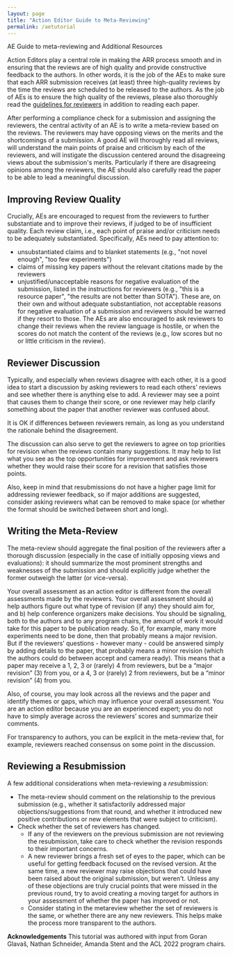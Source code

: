 ```yaml
---
layout: page
title: "Action Editor Guide to Meta-Reviewing"
permalink: /aetutorial
---
```


AE Guide to meta-reviewing and Additional Resources

Action Editors play a central role in making the ARR process smooth and in ensuring that the reviews are of high quality and provide constructive feedback to the authors. In other words, it is the job of the AEs to make sure that each ARR submission receives (at least) three high-quality reviews by the time the reviews are scheduled to be released to the authors. As the job of AEs is to ensure the high quality of the reviews, please also thoroughly read the [guidelines for reviewers](https://aclrollingreview.org/reviewertutorial) in addition to reading each paper.

After performing a compliance check for a submission and assigning the reviewers, the central activity of an AE is to write a meta-review based on the reviews. The reviewers may have opposing views on the merits and the shortcomings of a submission. A good AE will thoroughly read all reviews, will understand the main points of praise and criticism by each of the reviewers, and will instigate the discussion centered around the disagreeing views about the submission's merits. Particularly if there are disagreeing opinions among the reviewers, the AE should also carefully read the paper to be able to lead a meaningful discussion.

## Improving Review Quality

Crucially, AEs are encouraged to request from the reviewers to further substantiate and to improve their reviews, if judged to be of insufficient quality. Each review claim, i.e., each point of praise and/or criticism needs to be adequately substantiated. Specifically, AEs need to pay attention to:
* unsubstantiated claims and to blanket statements (e.g., "not novel enough", "too few experiments")
* claims of missing key papers without the relevant citations made by the reviewers
* unjustified/unacceptable reasons for negative evaluation of the submission, listed in the instructions for reviewers (e.g., "this is a resource paper", "the results are not better than SOTA"). 
These are, on their own and without adequate substantiation, not acceptable reasons for negative evaluation of a submission and reviewers should be warned if they resort to those. The AEs are also encouraged to ask reviewers to change their reviews when the review language is hostile, or when the scores do not match the content of the reviews (e.g., low scores but no or little criticism in the review).

## Reviewer Discussion

Typically, and especially when reviews disagree with each other, it is a good idea to start a discussion by asking reviewers to read each others' reviews and see whether there is anything else to add. A reviewer may see a point that causes them to change their score, or one reviewer may help clarify something about the paper that another reviewer was confused about.

It is OK if differences between reviewers remain, as long as you understand the rationale behind the disagreement.

The discussion can also serve to get the reviewers to agree on top priorities for revision when the reviews contain many suggestions. It may help to list what you see as the top opportunities for improvement and ask reviewers whether they would raise their score for a revision that satisfies those points.

Also, keep in mind that resubmissions do not have a higher page limit for addressing reviewer feedback, so if major additions are suggested, consider asking reviewers what can be removed to make space (or whether the format should be switched between short and long).

## Writing the Meta-Review

The meta-review should aggregate the final position of the reviewers after a thorough discussion (especially in the case of initially opposing views and evaluations): it should summarize the most prominent strengths and weaknesses of the submission and should explicitly judge whether the former outweigh the latter (or vice-versa).

Your overall assessment as an action editor is different from the overall assessments made by the reviewers. Your overall assessment should a) help authors figure out what type of revision (if any) they should aim for, and b) help conference organizers make decisions. You should be signaling, both to the authors and to any program chairs, the amount of work it would take for this paper to be publication ready. So if, for example, many more experiments need to be done, then that probably means a major revision. But if the reviewers’ questions - however many - could be answered simply by adding details to the paper, that probably means a minor revision (which the authors could do between accept and camera ready). This means that a paper may receive a 1, 2, 3 or (rarely) 4 from reviewers, but be a “major revision” (3) from you, or a 4, 3 or (rarely) 2 from reviewers, but be a “minor revision” (4) from you.

Also, of course, you may look across all the reviews and the paper and identify themes or gaps, which may influence your overall assessment. You are an action editor because you are an experienced expert; you do not have to simply average across the reviewers’ scores and summarize their comments.

For transparency to authors, you can be explicit in the meta-review that, for example, reviewers reached consensus on some point in the discussion.

## Reviewing a Resubmission

A few additional considerations when meta-reviewing a *re*submission:

- The meta-review should comment on the relationship to the previous submission (e.g., whether it satisfactorily addressed major objections/suggestions from that round, and whether it introduced new positive contributions or new elements that were subject to criticism).
- Check whether the set of reviewers has changed. 
   * If any of the reviewers on the previous submission are not reviewing the resubmission, take care to check whether the revision responds to their important concerns.
   * A new reviewer brings a fresh set of eyes to the paper, which can be useful for getting feedback focused on the revised version. At the same time, a new reviewer may raise objections that could have been raised about the original submission, but weren't. Unless any of these objections are truly crucial points that were missed in the previous round, try to avoid creating a moving target for authors in your assessment of whether the paper has improved or not.
   * Consider stating in the metareview whether the set of reviewers is the same, or whether there are any new reviewers. This helps make the process more transparent to the authors.

**Acknowledgements** This tutorial was authored with input from Goran Glavaš, Nathan Schneider, Amanda Stent and the ACL 2022 program chairs.
